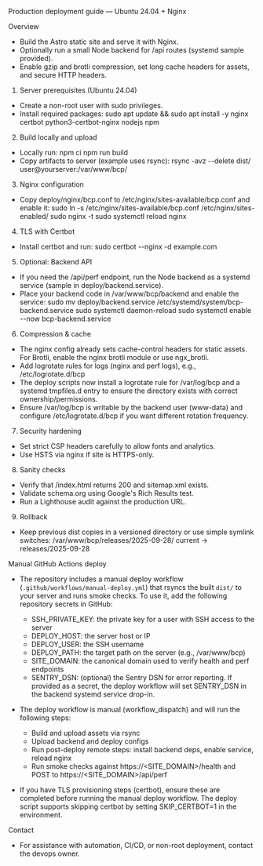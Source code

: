 Production deployment guide — Ubuntu 24.04 + Nginx

Overview
- Build the Astro static site and serve it with Nginx.
- Optionally run a small Node backend for /api routes (systemd sample provided).
- Enable gzip and brotli compression, set long cache headers for assets, and secure HTTP headers.

1) Server prerequisites (Ubuntu 24.04)
- Create a non-root user with sudo privileges.
- Install required packages:
  sudo apt update && sudo apt install -y nginx certbot python3-certbot-nginx nodejs npm

2) Build locally and upload
- Locally run:
  npm ci
  npm run build
- Copy artifacts to server (example uses rsync):
  rsync -avz --delete dist/ user@yourserver:/var/www/bcp/

3) Nginx configuration
- Copy deploy/nginx/bcp.conf to /etc/nginx/sites-available/bcp.conf and enable it:
  sudo ln -s /etc/nginx/sites-available/bcp.conf /etc/nginx/sites-enabled/
  sudo nginx -t
  sudo systemctl reload nginx

4) TLS with Certbot
- Install certbot and run:
  sudo certbot --nginx -d example.com

5) Optional: Backend API
- If you need the /api/perf endpoint, run the Node backend as a systemd service (sample in deploy/backend.service).
- Place your backend code in /var/www/bcp/backend and enable the service:
  sudo mv deploy/backend.service /etc/systemd/system/bcp-backend.service
  sudo systemctl daemon-reload
  sudo systemctl enable --now bcp-backend.service

6) Compression & cache
- The nginx config already sets cache-control headers for static assets. For Brotli, enable the nginx brotli module or use ngx_brotli.
- Add logrotate rules for logs (nginx and perf logs), e.g., /etc/logrotate.d/bcp
- The deploy scripts now install a logrotate rule for /var/log/bcp and a systemd tmpfiles.d entry to ensure the directory exists with correct ownership/permissions.
- Ensure /var/log/bcp is writable by the backend user (www-data) and configure /etc/logrotate.d/bcp if you want different rotation frequency.

7) Security hardening
- Set strict CSP headers carefully to allow fonts and analytics.
- Use HSTS via nginx if site is HTTPS-only.

8) Sanity checks
- Verify that /index.html returns 200 and sitemap.xml exists.
- Validate schema.org using Google's Rich Results test.
- Run a Lighthouse audit against the production URL.

9) Rollback
- Keep previous dist copies in a versioned directory or use simple symlink switches:
  /var/www/bcp/releases/2025-09-28/
  current -> releases/2025-09-28

Manual GitHub Actions deploy

- The repository includes a manual deploy workflow (`.github/workflows/manual-deploy.yml`) that
  rsyncs the built `dist/` to your server and runs smoke checks. To use it, add the following
  repository secrets in GitHub:
  - SSH_PRIVATE_KEY: the private key for a user with SSH access to the server
  - DEPLOY_HOST: the server host or IP
  - DEPLOY_USER: the SSH username
  - DEPLOY_PATH: the target path on the server (e.g., /var/www/bcp)
  - SITE_DOMAIN: the canonical domain used to verify health and perf endpoints
  - SENTRY_DSN: (optional) the Sentry DSN for error reporting. If provided as a secret, the deploy workflow will set SENTRY_DSN in the backend systemd service drop-in.

- The deploy workflow is manual (workflow_dispatch) and will run the following steps:
  - Build and upload assets via rsync
  - Upload backend and deploy configs
  - Run post-deploy remote steps: install backend deps, enable service, reload nginx
  - Run smoke checks against https://<SITE_DOMAIN>/health and POST to https://<SITE_DOMAIN>/api/perf

- If you have TLS provisioning steps (certbot), ensure these are completed before running the manual
  deploy workflow. The deploy script supports skipping certbot by setting SKIP_CERTBOT=1 in the environment.

Contact
- For assistance with automation, CI/CD, or non-root deployment, contact the devops owner.
